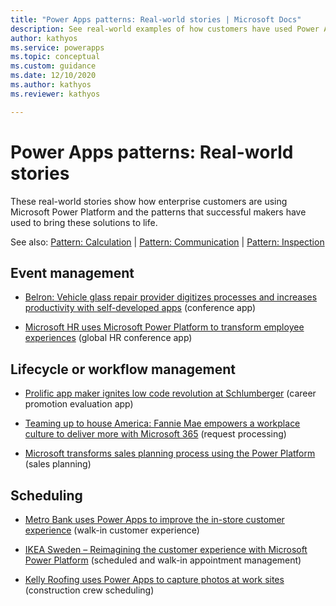 ```yaml
---
title: "Power Apps patterns: Real-world stories | Microsoft Docs"
description: See real-world examples of how customers have used Power Apps in a wide variety of common scenarios.
author: kathyos
ms.service: powerapps
ms.topic: conceptual
ms.custom: guidance
ms.date: 12/10/2020
ms.author: kathyos
ms.reviewer: kathyos

---
```


# Power Apps patterns: Real-world stories

These real-world stories show how enterprise customers are using Microsoft Power Platform and the patterns that successful makers have used to bring these solutions to life.

See also: [Pattern: Calculation](calculator-pattern.md) | [Pattern: Communication](communication-pattern.md) | [Pattern: Inspection](inspection-pattern.md)

## Event management

- [Belron: Vehicle glass repair provider digitizes processes and increases productivity with self-developed apps](https://customers.microsoft.com/story/belron-autoglass-consumer-goods-powerapps) (conference app)

- [Microsoft HR uses Microsoft Power Platform to transform employee experiences](https://powerapps.microsoft.com/blog/microsoft-thrive/) (global HR conference app)

## Lifecycle or workflow management

- [Prolific app maker ignites low code revolution at Schlumberger](https://powerapps.microsoft.com/blog/schlumberger/) (career promotion evaluation app)

- [Teaming up to house America: Fannie Mae empowers a workplace culture to deliver more with Microsoft 365](https://customers.microsoft.com/story/809849-fannie-mae-case-study-banking-microsoft-365) (request processing)

- [Microsoft transforms sales planning process using the Power Platform](https://aka.ms/MicrosoftAccountPlanning) (sales planning)

## Scheduling

- [Metro Bank uses Power Apps to improve the in-store customer experience](https://powerapps.microsoft.com/blog/metro-bank-customer-greet-app/) (walk-in customer experience)

- [IKEA Sweden – Reimagining the customer experience with Microsoft Power Platform](https://powerapps.microsoft.com/blog/ikea-sweden/) (scheduled and walk-in appointment management)

- [Kelly Roofing uses Power Apps to capture photos at work sites](https://powerapps.microsoft.com/blog/kellyroofing/) (construction crew scheduling)
